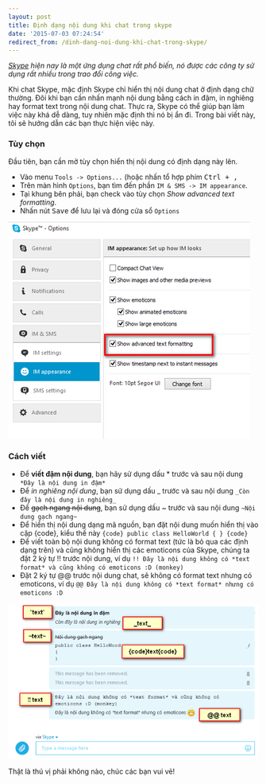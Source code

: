 ```yaml
---
layout: post
title: Định dạng nội dung khi chat trong skype
date: '2015-07-03 07:24:54'
redirect_from: /dinh-dang-noi-dung-khi-chat-trong-skype/
---
```


*[Skype](http://www.skype.com) hiện nay là một ứng dụng chat rất phổ biến, nó được các công ty sử dụng rất nhiều trong trao đổi công việc.*

Khi chat Skype, mặc định Skype chỉ hiển thị nội dung chat ở định dạng chữ thường. Đôi khi bạn cần nhấn mạnh nội dung bằng cách in đậm, in nghiêng hay format text trong nội dung chat. Thực ra, Skype có thể giúp bạn làm việc này khá dễ dàng, tuy nhiên mặc định thì nó bị ẩn đi. Trong bài viết này, tôi sẽ hướng dẫn các bạn thực hiện việc này.

### Tùy chọn
Đầu tiên, bạn cần mở tùy chọn hiển thị nội dung có định dạng này lên.

 - Vào menu `Tools -> Options...` (hoặc nhấn tổ hợp phím <kbd>Ctrl + ,</kbd>
 - Trên màn hình `Options`, bạn tìm đến phần `IM & SMS -> IM appearance`.
 - Tại khung bên phải, bạn check vào tùy chọn *Show advanced text formatting*.
 - Nhấn nút <kbd>Save</kbd> để lưu lại và đóng cửa sổ `Options`
 
![Show advanced text formatting](/images/2015/07/skype-options.png)

### Cách viết
 - Để **viết đậm nội dung**, bạn hãy sử dụng dấu * trước và sau nội dung `*Đây là nội dung in đậm*`
 - Để *in nghiêng nội dung*, bạn sử dụng dấu _ trước và sau nội dung `_Còn đây là nội dung in nghiêng_`
 - Để ~~gạch ngang nội dung~~, bạn sử dụng dấu ~ trước và sau nội dung `~Nội dung gạch ngang~`
 - Để hiển thị nội dung dạng mã nguồn, bạn đặt nội dung muốn hiển thị vào cặp {code}, kiểu thế này `{code} public class HelloWorld { } {code}`
 - Để viết toàn bộ nội dung không có format text (tức là bỏ qua các định dạng trên) và cũng không hiển thị các emoticons của Skype, chúng ta đặt 2 ký tự !! trước nội dung, ví dụ `!! Đây là nội dung không có *text format* và cũng không có emoticons :D (monkey)`
 - Đặt 2 ký tự @@ trước nội dung chat, sẽ không có format text nhưng có emoticons, ví dụ `@@ Đây là nội dung không có *text format* nhưng có emoticons :D`
 
![](/images/2015/07/skype-text-format.png)
 
 Thật là thú vị phải không nào, chúc các bạn vui vẻ!
 